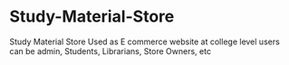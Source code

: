 # Study-Material-Store
Study Material Store Used as E commerce website at college level users can be admin, Students, Librarians, Store Owners, etc  
